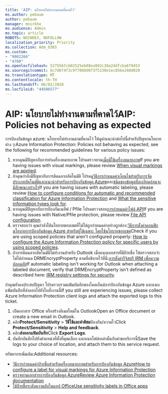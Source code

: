```yaml
---
title: 'AIP: นโยบายไม่ทํางานตามที่คาดไว้'
ms.author: pebaum
author: pebaum
manager: mnirkhe
ms.audience: Admin
ms.topic: article
ROBOTS: NOINDEX, NOFOLLOW
localization_priority: Priority
ms.collection: Adm_O365
ms.custom:
- "9002266"
- "4780"
ms.openlocfilehash: 527556fcb02525eb88ea992c38a2ddfcba6f9453
ms.sourcegitcommit: bc7d6f4f3c9f7060d073f5130e1ec856e248d020
ms.translationtype: MT
ms.contentlocale: th-TH
ms.lasthandoff: 06/02/2020
ms.locfileid: "44506577"
---
```

# <a name="aip-policies-not-behaving-as-expected"></a><span data-ttu-id="95318-102">AIP: นโยบายไม่ทํางานตามที่คาดไว้</span><span class="sxs-lookup"><span data-stu-id="95318-102">AIP: Policies not behaving as expected</span></span>

<span data-ttu-id="95318-103">การป้องกันข้อมูล azure: นโยบายไม่ทํางานตามที่คาดไว้ ให้ดูคําแนะนําต่อไปนี้สําหรับปัญหานโยบายต่าง ๆ:</span><span class="sxs-lookup"><span data-stu-id="95318-103">Azure Information Protection: Policies not behaving as expected, see the following for recommended guidelines for various policy issues:</span></span>

1. <span data-ttu-id="95318-104">หากคุณมีปัญหากับการทําเครื่องหมายภาพ โปรดตรวจทาน[เมื่อมีใช้เครื่องหมายภาพ](https://docs.microsoft.com/azure/information-protection/configure-policy-markings#when-visual-markings-are-applied)</span><span class="sxs-lookup"><span data-stu-id="95318-104">If you are having issues with visual markings, please review [When visual markings are applied](https://docs.microsoft.com/azure/information-protection/configure-policy-markings#when-visual-markings-are-applied).</span></span>
2. <span data-ttu-id="95318-105">ถ้าคุณกําลังมีปัญหากับการติดฉลากอัตโนมัติ โปรดดู[วิธีการกําหนดค่าเงื่อนไขสําหรับการจัดประเภทอัตโนมัติและแนะนําสําหรับการป้องกันข้อมูล Azure](https://docs.microsoft.com/azure/information-protection/configure-policy-classification)และ[ชนิดของข้อมูลที่ละเอียดอ่อนจะมีลักษณะอย่างไร](https://docs.microsoft.com/microsoft-365/compliance/sensitive-information-type-entity-definitions)</span><span class="sxs-lookup"><span data-stu-id="95318-105">If you are having issues with automatic labeling, please review [How to configure conditions for automatic and recommended classification for Azure Information Protection](https://docs.microsoft.com/azure/information-protection/configure-policy-classification) and [What the sensitive information types look for](https://docs.microsoft.com/microsoft-365/compliance/sensitive-information-type-entity-definitions).</span></span>
3. <span data-ttu-id="95318-106">หากคุณมีปัญหากับการป้องกันเนทีฟ / Pfile โปรดตรวจสอบ[การกําหนดค่าไฟล์ API](https://docs.microsoft.com/azure/information-protection/develop/file-api-configuration)</span><span class="sxs-lookup"><span data-stu-id="95318-106">If you are having issues with Native/Pfile protection, please review [File API configuration](https://docs.microsoft.com/azure/information-protection/develop/file-api-configuration).</span></span>
4. <span data-ttu-id="95318-107">ตรวจสอบว่า คุณกําลังใช้นโยบายขอบเขตที่ไม่ได้ถูกกําหนดค่าอย่างถูกต้อง:[วิธีการตั้งค่าคอนฟิกนโยบายการป้องกันข้อมูล Azure สําหรับผู้ใช้เฉพาะ โดยใช้นโยบายขอบเขต](https://docs.microsoft.com/azure/information-protection/configure-policy-scope)</span><span class="sxs-lookup"><span data-stu-id="95318-107">Check if you are using scoped policies that aren't configured properly: [How to configure the Azure Information Protection policy for specific users by using scoped policies](https://docs.microsoft.com/azure/information-protection/configure-policy-scope).</span></span>
5. <span data-ttu-id="95318-108">ถ้าการติดฉลากอัตโนมัติไม่ทํางานสําหรับ Outlook เมื่อแนบเอกสารที่มีป้ายชื่อ ให้ตรวจสอบว่าไม่ได้กําหนด DRMEncryptProperty ตามที่อธิบายไว้ที่นี่:[การตั้งค่ารีจิสทรี IRM เพื่อความปลอดภัย](https://docs.microsoft.com/deployoffice/security/protect-sensitive-messages-and-documents-by-using-irm-in-office#office-2016-irm-registry-key-options)</span><span class="sxs-lookup"><span data-stu-id="95318-108">If automatic labeling isn't working for Outlook when attaching a labeled document, verify that DRMEncryptProperty isn't defined as described here: [IRM registry settings for security](https://docs.microsoft.com/deployoffice/security/protect-sensitive-messages-and-documents-by-using-irm-in-office#office-2016-irm-registry-key-options).</span></span>

<span data-ttu-id="95318-109">ถ้าคุณยังคงประสบปัญหา โปรดรวบรวมแฟ้มบันทึกของไคลเอ็นต์การป้องกันข้อมูล Azure และแนบแฟ้มบันทึกที่ส่งออกไปยังใบสั่งงานนี้</span><span class="sxs-lookup"><span data-stu-id="95318-109">If you still are experiencing issues, please collect Azure Information Protection client logs and attach the exported logs to this ticket.</span></span>

1. <span data-ttu-id="95318-110">เปิดเอกสาร Office หรือสร้างอีเมลใหม่ใน Outlook</span><span class="sxs-lookup"><span data-stu-id="95318-110">Open an Office document or create a new email in Outlook.</span></span>
2. <span data-ttu-id="95318-111">คลิก**Protect/Sensitivity**  >  **วิธีใช้และคําติชม**ป้องกัน/ความไว</span><span class="sxs-lookup"><span data-stu-id="95318-111">Click **Protect/Sensitivity** > **Help and feedback**.</span></span>
3. <span data-ttu-id="95318-112">คลิก**ส่งออกแฟ้มบันทึก**</span><span class="sxs-lookup"><span data-stu-id="95318-112">Click **Export Logs**.</span></span>
4. <span data-ttu-id="95318-113">บันทึกบันทึกไปยังตําแหน่งที่ตั้งที่คุณเลือก และแนบไฟล์เหล่านั้นกับคําขอบริการนี้</span><span class="sxs-lookup"><span data-stu-id="95318-113">Save the logs to your choice of location, and attach them to this service request.</span></span>

<span data-ttu-id="95318-114">ทรัพยากรเพิ่มเติม:</span><span class="sxs-lookup"><span data-stu-id="95318-114">Additional resources:</span></span>

- [<span data-ttu-id="95318-115">วิธีการกําหนดค่าป้ายชื่อสําหรับเครื่องหมายภาพสําหรับการป้องกันข้อมูล Azure</span><span class="sxs-lookup"><span data-stu-id="95318-115">How to configure a label for visual markings for Azure Information Protection</span></span>](https://docs.microsoft.com/azure/information-protection/configure-policy-markings)
- [<span data-ttu-id="95318-116">ตรวจทานเอกสารการป้องกันข้อมูล Azure</span><span class="sxs-lookup"><span data-stu-id="95318-116">Review Azure Information Protection documentation</span></span>](https://docs.microsoft.com/azure/information-protection/what-is-information-protection)
- [<span data-ttu-id="95318-117">ใช้ป้ายชื่อระดับความลับในแอป Office</span><span class="sxs-lookup"><span data-stu-id="95318-117">Use sensitivity labels in Office apps</span></span>](https://docs.microsoft.com/microsoft-365/compliance/sensitivity-labels-office-apps)


